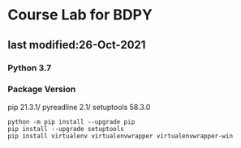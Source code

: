 # Course Lab for BDPY
## last modified:26-Oct-2021

### Python 3.7
### Package                           Version
pip                               21.3.1/
pyreadline                        2.1/
setuptools                        58.3.0


```
python -m pip install --upgrade pip
pip install --upgrade setuptools
pip install virtualenv virtualenvwrapper virtualenvwrapper-win
```